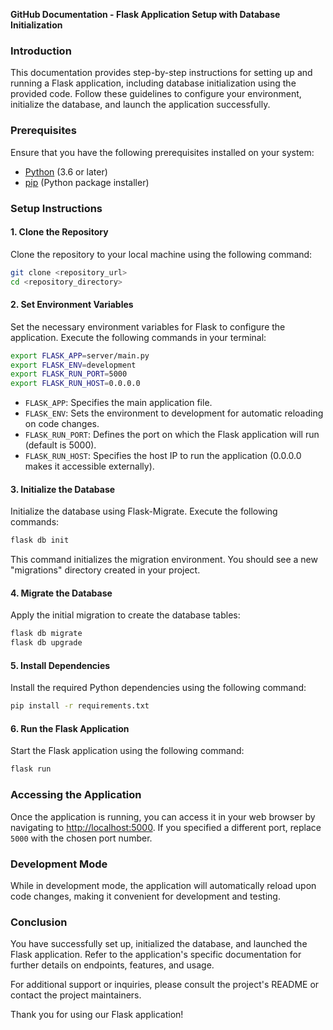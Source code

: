 **GitHub Documentation - Flask Application Setup with Database Initialization**

### Introduction
This documentation provides step-by-step instructions for setting up and running a Flask application, including database initialization using the provided code. Follow these guidelines to configure your environment, initialize the database, and launch the application successfully.

### Prerequisites
Ensure that you have the following prerequisites installed on your system:
- [Python](https://www.python.org/) (3.6 or later)
- [pip](https://pip.pypa.io/) (Python package installer)

### Setup Instructions

#### 1. Clone the Repository
Clone the repository to your local machine using the following command:

```bash
git clone <repository_url>
cd <repository_directory>
```

#### 2. Set Environment Variables
Set the necessary environment variables for Flask to configure the application. Execute the following commands in your terminal:

```bash
export FLASK_APP=server/main.py
export FLASK_ENV=development
export FLASK_RUN_PORT=5000
export FLASK_RUN_HOST=0.0.0.0
```

- `FLASK_APP`: Specifies the main application file.
- `FLASK_ENV`: Sets the environment to development for automatic reloading on code changes.
- `FLASK_RUN_PORT`: Defines the port on which the Flask application will run (default is 5000).
- `FLASK_RUN_HOST`: Specifies the host IP to run the application (0.0.0.0 makes it accessible externally).

#### 3. Initialize the Database
Initialize the database using Flask-Migrate. Execute the following commands:

```bash
flask db init
```

This command initializes the migration environment. You should see a new "migrations" directory created in your project.

#### 4. Migrate the Database
Apply the initial migration to create the database tables:

```bash
flask db migrate
flask db upgrade
```

#### 5. Install Dependencies
Install the required Python dependencies using the following command:

```bash
pip install -r requirements.txt
```

#### 6. Run the Flask Application
Start the Flask application using the following command:

```bash
flask run
```

### Accessing the Application
Once the application is running, you can access it in your web browser by navigating to [http://localhost:5000](http://localhost:5000). If you specified a different port, replace `5000` with the chosen port number.

### Development Mode
While in development mode, the application will automatically reload upon code changes, making it convenient for development and testing.

### Conclusion
You have successfully set up, initialized the database, and launched the Flask application. Refer to the application's specific documentation for further details on endpoints, features, and usage.

For additional support or inquiries, please consult the project's README or contact the project maintainers.

Thank you for using our Flask application!